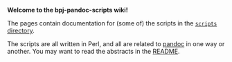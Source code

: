 **Welcome to the bpj-pandoc-scripts wiki!**

The pages contain documentation for (some of) the scripts in the [`scripts` directory](http://git.io/vLX3n).

The scripts are all written in Perl, and all are related to [pandoc](https://github.com/jgm/pandoc)
in one way or another.  You may want to read the abstracts in the [README](http://git.io/vqNDt).



